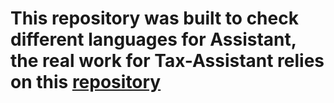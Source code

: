 # This repository was built to check different languages for Assistant, the real work for Tax-Assistant relies on this [repository](https://github.com/speco29/Tax-Assistant)

   
   
  
 

